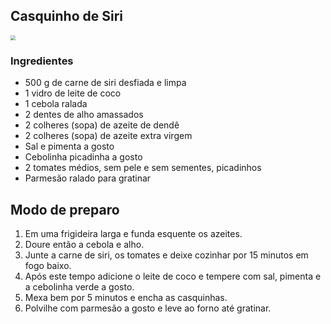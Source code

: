## Casquinho de Siri

<img src="C:\Users\Sabrina e Renata\Desktop\Em curso\siri.jpg" style="zoom:50%;" />

### Ingredientes

- 500 g de carne de siri desfiada e limpa
- 1 vidro de leite de coco
- 1 cebola ralada
- 2 dentes de alho amassados
- 2 colheres (sopa) de azeite de dendê
- 2 colheres (sopa) de azeite extra virgem
- Sal e pimenta a gosto
- Cebolinha picadinha a gosto
- 2 tomates médios, sem pele e sem sementes, picadinhos
- Parmesão ralado para gratinar

## Modo de preparo

1. Em uma frigideira larga e funda esquente os azeites.
2. Doure então a cebola e alho.
3. Junte a carne de siri, os tomates e deixe cozinhar por 15 minutos em fogo baixo.
4. Após este tempo adicione o leite de coco e tempere com sal, pimenta e a cebolinha verde a gosto.
5. Mexa bem por 5 minutos e encha as casquinhas.
6. Polvilhe com parmesão a gosto e leve ao forno até gratinar.